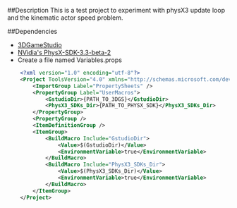 ##Description
This is a test project to experiment with physX3 update loop and the kinematic actor speed problem.

##Dependencies
* [3DGameStudio](http://www.3dgamestudio.com/)
* [NVidia's PhysX-SDK-3.3-beta-2](https://developer.nvidia.com/rdp/physx-downloads)
* Create a file named Variables.props
```xml
    <?xml version="1.0" encoding="utf-8"?> 
    <Project ToolsVersion="4.0" xmlns="http://schemas.microsoft.com/developer/msbuild/2003">
    	<ImportGroup Label="PropertySheets" />
    	<PropertyGroup Label="UserMacros">
    		<GstudioDir>{PATH_TO_3DGS}</GstudioDir>
    		<PhysX3_SDKs_Dir>{PATH_TO_PHYSX_SDK}</PhysX3_SDKs_Dir>
    	</PropertyGroup>
    	<PropertyGroup />
    	<ItemDefinitionGroup />
    	<ItemGroup>
    		<BuildMacro Include="GstudioDir">
    			<Value>$(GstudioDir)</Value>
    			<EnvironmentVariable>true</EnvironmentVariable>
    		</BuildMacro>
    		<BuildMacro Include="PhysX3_SDKs_Dir">
    			<Value>$(PhysX3_SDKs_Dir)</Value>
    			<EnvironmentVariable>true</EnvironmentVariable>
    		</BuildMacro>
    	</ItemGroup>
    </Project>
```
